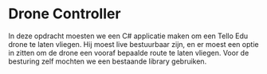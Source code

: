 # Drone Controller

In deze opdracht moesten we een C# applicatie maken om een Tello Edu drone te laten vliegen.
Hij moest live bestuurbaar zijn, en er moest een optie in zitten om de drone een vooraf bepaalde route te laten vliegen.
Voor de besturing zelf mochten we een bestaande library gebruiken.
